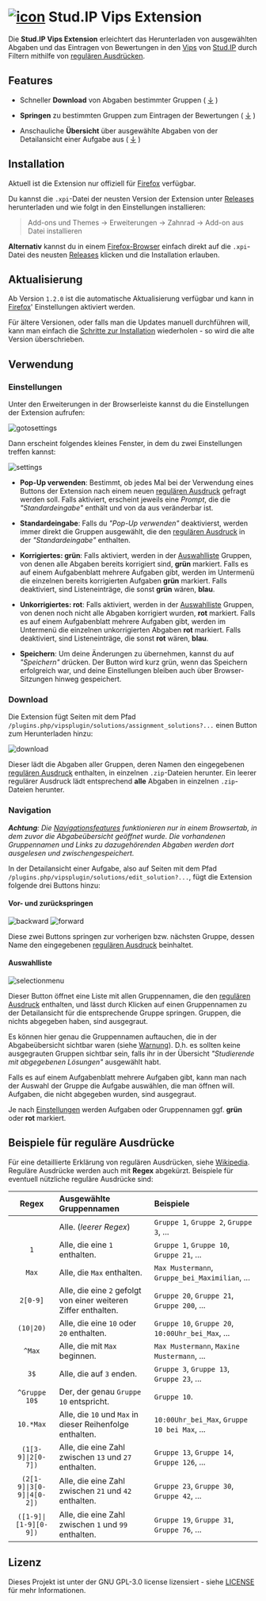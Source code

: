 # [![icon](/extension/icons/vipsextension-32.png)](https://github.com/Tobostus/studip-vips-extension/releases) Stud.IP Vips Extension

Die **Stud.IP Vips Extension** erleichtert das Herunterladen von ausgewählten Abgaben und das Eintragen von Bewertungen in den [Vips](https://hilfe.studip.de/help/4.5/de/Vips/HomePage) von [Stud.IP](https://www.studip.de/) durch Filtern mithilfe von [regulären Ausdrücken](#beispiele-für-reguläre-ausdrücke).

## Features

* Schneller **Download** von Abgaben bestimmter Gruppen ( [&darr;](#download) )

* **Springen** zu bestimmten Gruppen zum Eintragen der Bewertungen ( [&darr;](#vor--und-zurückspringen) )

* Anschauliche **Übersicht** über ausgewählte Abgaben von der Detailansicht einer Aufgabe aus ( [&darr;](#auswahlliste) )

## Installation

Aktuell ist die Extension nur offiziell für [Firefox](https://www.mozilla.org/de/firefox/new/) verfügbar.

Du kannst die `.xpi`-Datei der neusten Version der Extension unter [Releases](https://github.com/Tobostus/studip-vips-extension/releases) herunterladen und wie folgt in den Einstellungen installieren:

> Add-ons und Themes $\rightarrow$ Erweiterungen $\rightarrow$ Zahnrad $\rightarrow$ Add-on aus Datei installieren

**Alternativ** kannst du in einem [Firefox-Browser](https://www.mozilla.org/de/firefox/new/) einfach direkt auf die `.xpi`-Datei des neusten [Releases](https://github.com/Tobostus/studip-vips-extension/releases) klicken und die Installation erlauben.

## Aktualisierung

Ab Version `1.2.0` ist die automatische Aktualisierung verfügbar und kann in [Firefox](https://www.mozilla.org/de/firefox/new/)' Einstellungen aktiviert werden.

Für ältere Versionen, oder falls man die Updates manuell durchführen will, kann man einfach die [Schritte zur Installation](#installation) wiederholen - so wird die alte Version überschrieben.

## Verwendung

### Einstellungen

Unter den Erweiterungen in der Browserleiste kannst du die Einstellungen der Extension aufrufen:

![gotosettings](images/gotosettings.png)

Dann erscheint folgendes kleines Fenster, in dem du zwei Einstellungen treffen kannst:

![settings](images/settings.png)

* **Pop-Up verwenden**: Bestimmt, ob jedes Mal bei der Verwendung eines Buttons der Extension nach einem neuen [regulären Ausdruck](#beispiele-für-reguläre-ausdrücke) gefragt werden soll. Falls aktiviert, erscheint jeweils eine _Prompt_, die die _"Standardeingabe"_ enthält und von da aus veränderbar ist.

* **Standardeingabe**: Falls du _"Pop-Up verwenden"_ deaktivierst, werden immer direkt die Gruppen ausgewählt, die den [regulären Ausdruck](#beispiele-für-reguläre-ausdrücke) in der _"Standardeingabe"_ enthalten.

* **Korrigiertes: grün**: Falls aktiviert, werden in der [Auswahlliste](#auswahlliste) Gruppen, von denen alle Abgaben bereits korrigiert sind, **grün** markiert. Falls es auf einem Aufgabenblatt mehrere Aufgaben gibt, werden im Untermenü die einzelnen bereits korrigierten Aufgaben **grün** markiert. Falls deaktiviert, sind Listeneinträge, die sonst **grün** wären, **blau**.

* **Unkorrigiertes: rot**: Falls aktiviert, werden in der [Auswahlliste](#auswahlliste) Gruppen, von denen noch nicht alle Abgaben korrigiert wurden, **rot** markiert. Falls es auf einem Aufgabenblatt mehrere Aufgaben gibt, werden im Untermenü die einzelnen unkorrigierten Abgaben **rot** markiert. Falls deaktiviert, sind Listeneinträge, die sonst **rot** wären, **blau**.

* **Speichern**: Um deine Änderungen zu übernehmen, kannst du auf _"Speichern"_ drücken. Der Button wird kurz grün, wenn das Speichern erfolgreich war, und deine Einstellungen bleiben auch über Browser-Sitzungen hinweg gespeichert.

### Download

Die Extension fügt Seiten mit dem Pfad `/plugins.php/vipsplugin/solutions/assignment_solutions?...` einen Button zum Herunterladen hinzu:

![download](images/download.png)

Dieser lädt die Abgaben aller Gruppen, deren Namen den eingegebenen [regulären Ausdruck](#beispiele-für-reguläre-ausdrücke) enthalten, in einzelnen `.zip`-Dateien herunter. Ein leerer regulärer Ausdruck lädt entsprechend **alle** Abgaben in einzelnen `.zip`-Dateien herunter.

### Navigation

_**Achtung**: Die [Navigationsfeatures](#navigation) funktionieren nur in einem Browsertab, in dem zuvor die Abgabeübersicht geöffnet wurde. Die vorhandenen Gruppennamen und Links zu dazugehörenden Abgaben werden dort ausgelesen und zwischengespeichert._

In der Detailansicht einer Aufgabe, also auf Seiten mit dem Pfad `/plugins.php/vipsplugin/solutions/edit_solution?...`, fügt die Extension folgende drei Buttons hinzu:

#### Vor- und zurückspringen

![backward](images/backward.png) ![forward](images/forward.png)

Diese zwei Buttons springen zur vorherigen bzw. nächsten Gruppe, dessen Name den eingegebenen [regulären Ausdruck](#beispiele-für-reguläre-ausdrücke) beinhaltet.

#### Auswahlliste

![selectionmenu](images/selectionmenu.png)

Dieser Button öffnet eine Liste mit allen Gruppennamen, die den [regulären Ausdruck](#beispiele-für-reguläre-ausdrücke) enthalten, und lässt durch Klicken auf einen Gruppennamen zu der Detailansicht für die entsprechende Gruppe springen. Gruppen, die nichts abgegeben haben, sind ausgegraut.

Es können hier genau die Gruppennamen auftauchen, die in der Abgabeübersicht sichtbar waren (siehe [Warnung](#navigation)). D.h. es sollten keine ausgegrauten Gruppen sichtbar sein, falls ihr in der Übersicht _"Studierende mit abgegebenen Lösungen"_ ausgewählt habt.

Falls es auf einem Aufgabenblatt mehrere Aufgaben gibt, kann man nach der Auswahl der Gruppe die Aufgabe auswählen, die man öffnen will. Aufgaben, die nicht abgegeben wurden, sind ausgegraut.

Je nach [Einstellungen](#einstellungen) werden Aufgaben oder Gruppennamen ggf. **grün** oder **rot** markiert.

## Beispiele für reguläre Ausdrücke

Für eine detaillierte Erklärung von regulären Ausdrücken, siehe [Wikipedia](https://de.wikipedia.org/wiki/Regul%C3%A4rer_Ausdruck). Reguläre Ausdrücke werden auch mit **Regex** abgekürzt. Beispiele für eventuell nützliche reguläre Ausdrücke sind:

| Regex | Ausgewählte Gruppennamen | Beispiele |
| :-: | :- | :- |
| ` ` | Alle. (_leerer Regex_) | `Gruppe 1`, `Gruppe 2`, `Gruppe 3`, ... |
| `1` | Alle, die eine `1` enthalten. | `Gruppe 1`, `Gruppe 10`, `Gruppe 21`, ... |
| `Max` | Alle, die `Max` enthalten. | `Max Mustermann`, `Gruppe_bei_Maximilian`, ... |
| `2[0-9]` | Alle, die eine `2` gefolgt von einer weiteren Ziffer enthalten. | `Gruppe 20`, `Gruppe 21`, `Gruppe 200`, ... |
| `(10\|20)` | Alle, die eine `10` oder `20` enthalten. | `Gruppe 10`, `Gruppe 20`, `10:00Uhr_bei_Max`, ... |
| `^Max` | Alle, die mit `Max` beginnen. | `Max Mustermann`, `Maxine Mustermann`, ... |
| `3$` | Alle, die auf `3` enden. | `Gruppe 3`, `Gruppe 13`, `Gruppe 23`, ... |
| `^Gruppe 10$` | Der, der genau `Gruppe 10` entspricht. | `Gruppe 10`. |
| `10.*Max` | Alle, die `10` und `Max` in dieser Reihenfolge enthalten. | `10:00Uhr_bei_Max`, `Gruppe 10 bei Max`, ... |
| `(1[3-9]\|2[0-7])` | Alle, die eine Zahl zwischen `13` und `27` enthalten. | `Gruppe 13`, `Gruppe 14`, `Gruppe 126`, ... |
| `(2[1-9]\|3[0-9]\|4[0-2])` | Alle, die eine Zahl zwischen `21` und `42` enthalten. | `Gruppe 23`, `Gruppe 30`, `Gruppe 42`, ... |
| `([1-9]\|[1-9][0-9])` | Alle, die eine Zahl zwischen `1` und `99` enthalten. | `Gruppe 19`, `Gruppe 31`, `Gruppe 76`, ... |

## Lizenz

Dieses Projekt ist unter der GNU GPL-3.0 license lizensiert - siehe [LICENSE](LICENSE) für mehr Informationen. 
